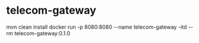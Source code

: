 # telecom-gateway
mvn clean install
docker run -p 8080:8080 --name telecom-gateway -itd --rm telecom-gateway:0.1.0
